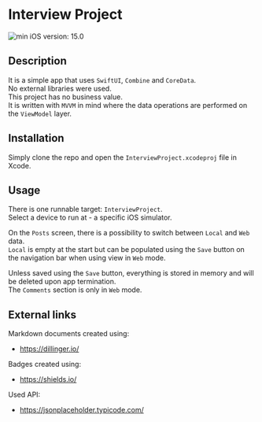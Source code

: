 # Interview Project
![min iOS version: 15.0](https://img.shields.io/badge/iOS-15.0%2B-blue)
## Description
It is a simple app that uses `SwiftUI`, `Combine` and `CoreData`.  
No external libraries were used.  
This project has no business value.  
It is written with `MVVM` in mind where the data operations are performed on the `ViewModel` layer.  

## Installation
Simply clone the repo and open the `InterviewProject.xcodeproj` file in Xcode.  

## Usage
There is one runnable target: `InterviewProject`.  
Select a device to run at - a specific iOS simulator.  

On the `Posts` screen, there is a possibility to switch between `Local` and `Web` data.  
`Local` is empty at the start but can be populated using the `Save` button on the navigation bar when using view in `Web` mode.  

Unless saved using the `Save` button, everything is stored in memory and will be deleted upon app termination.  
The `Comments` section is only in `Web` mode.  

## External links
Markdown documents created using:
- https://dillinger.io/

Badges created using: 
- https://shields.io/

Used API:
- https://jsonplaceholder.typicode.com/
